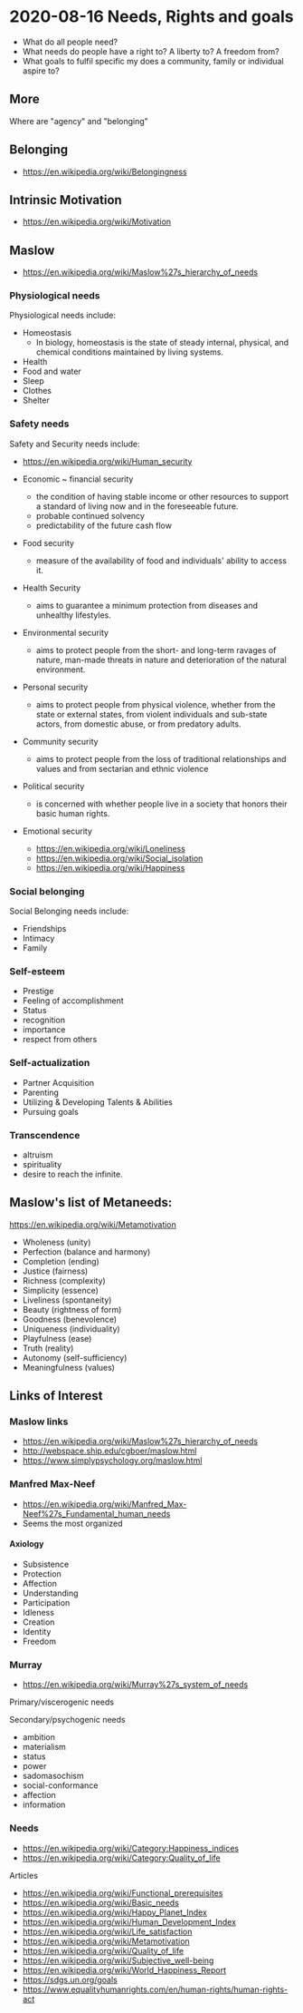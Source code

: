 # 2020-08-16 Needs, Rights and goals

* What do all people need?
* What needs do people have a right to? A liberty to? A freedom from?
* What goals to fulfil specific my does a community, family or individual aspire to?

## More

Where are "agency" and "belonging"

## Belonging

* https://en.wikipedia.org/wiki/Belongingness

## Intrinsic Motivation

* https://en.wikipedia.org/wiki/Motivation

## Maslow

* https://en.wikipedia.org/wiki/Maslow%27s_hierarchy_of_needs

### Physiological needs

Physiological needs include:

* Homeostasis
	* In biology, homeostasis is the state of steady internal, physical, and chemical conditions maintained by living systems.
* Health
* Food and water
* Sleep
* Clothes
* Shelter

### Safety needs

Safety and Security needs include:

* https://en.wikipedia.org/wiki/Human_security

* Economic ~ financial security
	* the condition of having stable income or other resources to support a standard of living now and in the foreseeable future.
	* probable continued solvency
	* predictability of the future cash flow
* Food security
	* measure of the availability of food and individuals' ability to access it.
* Health Security
	* aims to guarantee a minimum protection from diseases and unhealthy lifestyles.
* Environmental security
	* aims to protect people from the short- and long-term ravages of nature, man-made threats in nature and deterioration of the natural environment.
* Personal security
	* aims to protect people from physical violence, whether from the state or external states, from violent individuals and sub-state actors, from domestic abuse, or from predatory adults.
* Community security
	* aims to protect people from the loss of traditional relationships and values and from sectarian and ethnic violence
* Political security
	* is concerned with whether people live in a society that honors their basic human rights.
* Emotional security
	* https://en.wikipedia.org/wiki/Loneliness
	* https://en.wikipedia.org/wiki/Social_isolation
	* https://en.wikipedia.org/wiki/Happiness


### Social belonging

Social Belonging needs include:

* Friendships
* Intimacy
* Family

### Self-esteem

* Prestige
* Feeling of accomplishment
* Status
* recognition
* importance
* respect from others

### Self-actualization

* Partner Acquisition
* Parenting
* Utilizing & Developing Talents & Abilities
* Pursuing goals

### Transcendence

* altruism
* spirituality
* desire to reach the infinite.


## Maslow's list of Metaneeds:

https://en.wikipedia.org/wiki/Metamotivation

* Wholeness (unity)
* Perfection (balance and harmony)
* Completion (ending)
* Justice (fairness)
* Richness (complexity)
* Simplicity (essence)
* Liveliness (spontaneity)
* Beauty (rightness of form)
* Goodness (benevolence)
* Uniqueness (individuality)
* Playfulness (ease)
* Truth (reality)
* Autonomy (self-sufficiency)
* Meaningfulness (values)


## Links of Interest

### Maslow links

* https://en.wikipedia.org/wiki/Maslow%27s_hierarchy_of_needs
* http://webspace.ship.edu/cgboer/maslow.html
* https://www.simplypsychology.org/maslow.html


### Manfred Max-Neef

* https://en.wikipedia.org/wiki/Manfred_Max-Neef%27s_Fundamental_human_needs
* Seems the most organized


#### Axiology

* Subsistence
* Protection
* Affection
* Understanding
* Participation
* Idleness
* Creation
* Identity
* Freedom


### Murray

* https://en.wikipedia.org/wiki/Murray%27s_system_of_needs

Primary/viscerogenic needs

Secondary/psychogenic needs

* ambition
* materialism
* status
* power
* sadomasochism
* social-conformance
* affection
* information


### Needs

* https://en.wikipedia.org/wiki/Category:Happiness_indices
* https://en.wikipedia.org/wiki/Category:Quality_of_life

Articles

* https://en.wikipedia.org/wiki/Functional_prerequisites
* https://en.wikipedia.org/wiki/Basic_needs
* https://en.wikipedia.org/wiki/Happy_Planet_Index
* https://en.wikipedia.org/wiki/Human_Development_Index
* https://en.wikipedia.org/wiki/Life_satisfaction
* https://en.wikipedia.org/wiki/Metamotivation
* https://en.wikipedia.org/wiki/Quality_of_life
* https://en.wikipedia.org/wiki/Subjective_well-being
* https://en.wikipedia.org/wiki/World_Happiness_Report
* https://sdgs.un.org/goals
* https://www.equalityhumanrights.com/en/human-rights/human-rights-act